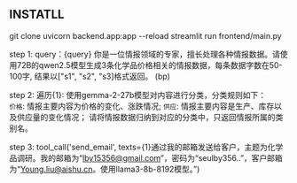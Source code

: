 ## INSTATLL
git clone 
uvicorn backend.app:app --reload
streamlit run frontend/main.py

step 1:
query：{query}
你是一位情报领域的专家，擅长处理各种情报数据。请使用72B的qwen2.5模型生成3条化学品价格相关的情报数据，每条数据字数在50-100字, 结果以["s1", "s2", "s3]格式返回。
(bp)

step 2:
    遍历{1}:
        使用gemma-2-27b模型对内容进行分类，分类规则如下：   
        `价格`: 情报主要内容为价格的变化、涨跌情况;
        `供应`: 情报主要内容是生产、库存以及供应量的变化情况；
        请将情报数据归纳到对应的分类中，只返回情报所属的类别名。

step 3:
    tool_call('send_email', texts={1}通过我的邮箱发送给客户，主题为化学品调研。我的邮箱为“lby15356@gmail.com”，密码为“seulby356..”，客户邮箱为“Young.liu@aishu.cn。使用llama3-8b-8192模型。”)

